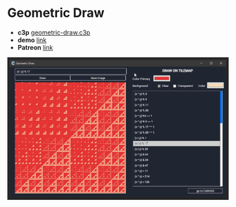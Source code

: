 # Geometric Draw

* **c3p** [geometric-draw.c3p](source/c3p/floating-window.c3p)
* **demo** [link](demo)
* **Patreon** [link](https://patreon.com/el3um4s)

![animation](animation.gif)

